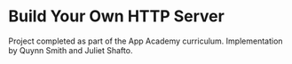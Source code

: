 # Build Your Own HTTP Server
Project completed as part of the App Academy curriculum. Implementation by Quynn Smith and Juliet Shafto.
